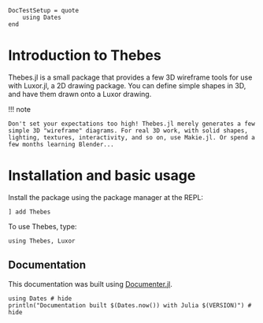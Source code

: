 ```@meta
DocTestSetup = quote
    using Dates
end
```

# Introduction to Thebes

Thebes.jl is a small package that provides a few 3D wireframe tools for use with Luxor.jl, a 2D drawing package. You can define simple shapes in 3D, and have them drawn onto a Luxor drawing.

!!! note

    Don't set your expectations too high! Thebes.jl merely generates a few simple 3D "wireframe" diagrams. For real 3D work, with solid shapes, lighting, textures, interactivity, and so on, use Makie.jl. Or spend a few months learning Blender...

# Installation and basic usage

Install the package using the package manager at the REPL:

```
] add Thebes
```

To use Thebes, type:

```
using Thebes, Luxor
```

## Documentation

This documentation was built using [Documenter.jl](https://github.com/JuliaDocs).

```@example
using Dates # hide
println("Documentation built $(Dates.now()) with Julia $(VERSION)") # hide
```
